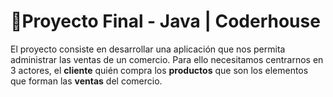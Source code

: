 # :abacus:Proyecto Final - Java | Coderhouse

El proyecto consiste en desarrollar una aplicación que 
nos permita administrar las ventas de un comercio.
Para ello necesitamos centrarnos en 3 actores, el 
**cliente** quién compra los **productos** que son 
los elementos que forman las **ventas** del comercio.
